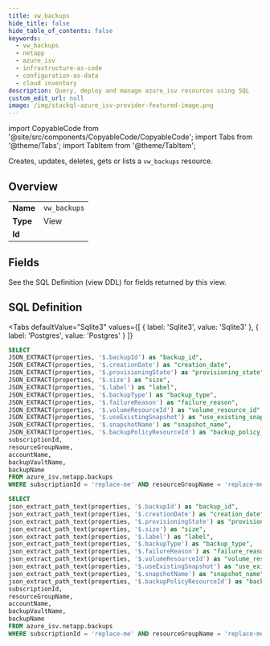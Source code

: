 ```yaml
--- 
title: vw_backups
hide_title: false
hide_table_of_contents: false
keywords:
  - vw_backups
  - netapp
  - azure_isv
  - infrastructure-as-code
  - configuration-as-data
  - cloud inventory
description: Query, deploy and manage azure_isv resources using SQL
custom_edit_url: null
image: /img/stackql-azure_isv-provider-featured-image.png
---
```


import CopyableCode from '@site/src/components/CopyableCode/CopyableCode';
import Tabs from '@theme/Tabs';
import TabItem from '@theme/TabItem';

Creates, updates, deletes, gets or lists a <code>vw_backups</code> resource.

## Overview
<table><tbody>
<tr><td><b>Name</b></td><td><code>vw_backups</code></td></tr>
<tr><td><b>Type</b></td><td>View</td></tr>
<tr><td><b>Id</b></td><td><CopyableCode code="azure_isv.netapp.vw_backups" /></td></tr>
</tbody></table>

## Fields

See the SQL Definition (view DDL) for fields returned by this view.

## SQL Definition

<Tabs
defaultValue="Sqlite3"
values={[
{ label: 'Sqlite3', value: 'Sqlite3' },
{ label: 'Postgres', value: 'Postgres' }
]}
>
<TabItem value="Sqlite3">

```sql
SELECT
JSON_EXTRACT(properties, '$.backupId') as "backup_id",
JSON_EXTRACT(properties, '$.creationDate') as "creation_date",
JSON_EXTRACT(properties, '$.provisioningState') as "provisioning_state",
JSON_EXTRACT(properties, '$.size') as "size",
JSON_EXTRACT(properties, '$.label') as "label",
JSON_EXTRACT(properties, '$.backupType') as "backup_type",
JSON_EXTRACT(properties, '$.failureReason') as "failure_reason",
JSON_EXTRACT(properties, '$.volumeResourceId') as "volume_resource_id",
JSON_EXTRACT(properties, '$.useExistingSnapshot') as "use_existing_snapshot",
JSON_EXTRACT(properties, '$.snapshotName') as "snapshot_name",
JSON_EXTRACT(properties, '$.backupPolicyResourceId') as "backup_policy_resource_id",
subscriptionId,
resourceGroupName,
accountName,
backupVaultName,
backupName
FROM azure_isv.netapp.backups
WHERE subscriptionId = 'replace-me' AND resourceGroupName = 'replace-me' AND accountName = 'replace-me' AND backupVaultName = 'replace-me';
```

</TabItem>
<TabItem value="Postgres">

```sql
SELECT
json_extract_path_text(properties, '$.backupId') as "backup_id",
json_extract_path_text(properties, '$.creationDate') as "creation_date",
json_extract_path_text(properties, '$.provisioningState') as "provisioning_state",
json_extract_path_text(properties, '$.size') as "size",
json_extract_path_text(properties, '$.label') as "label",
json_extract_path_text(properties, '$.backupType') as "backup_type",
json_extract_path_text(properties, '$.failureReason') as "failure_reason",
json_extract_path_text(properties, '$.volumeResourceId') as "volume_resource_id",
json_extract_path_text(properties, '$.useExistingSnapshot') as "use_existing_snapshot",
json_extract_path_text(properties, '$.snapshotName') as "snapshot_name",
json_extract_path_text(properties, '$.backupPolicyResourceId') as "backup_policy_resource_id",
subscriptionId,
resourceGroupName,
accountName,
backupVaultName,
backupName
FROM azure_isv.netapp.backups
WHERE subscriptionId = 'replace-me' AND resourceGroupName = 'replace-me' AND accountName = 'replace-me' AND backupVaultName = 'replace-me';
```

</TabItem>
</Tabs>
